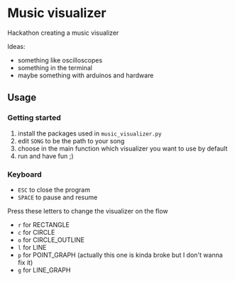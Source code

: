 # Music visualizer

Hackathon creating a music visualizer

Ideas:
- something like oscilloscopes
- something in the terminal
- maybe something with arduinos and hardware

## Usage

### Getting started
1. install the packages used in `music_visualizer.py`
2. edit `SONG` to be the path to your song
3. choose in the main function which visualizer you want to use by default
4. run and have fun ;)

### Keyboard
- ``ESC`` to close the program
- ``SPACE`` to pause and resume

Press these letters to change the visualizer on the flow
- ``r`` for RECTANGLE
- ``c`` for CIRCLE
- ``o`` for CIRCLE_OUTLINE
- ``l`` for LINE
- ``p`` for POINT_GRAPH (actually this one is kinda broke but I don't wanna fix it)
- ``g`` for LINE_GRAPH
